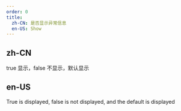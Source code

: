 ```yaml
---
order: 0
title:
  zh-CN: 是否显示异常信息
  en-US: Show
---
```


## zh-CN

 true 显示，false 不显示，默认显示

## en-US

True is displayed, false is not displayed, and the default is displayed
